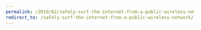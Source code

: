 ```yaml
---
permalink: /2010/02/safely-surf-the-internet-from-a-public-wireless-network/
redirect_to: /safely-surf-the-internet-from-a-public-wireless-network/
---
```


